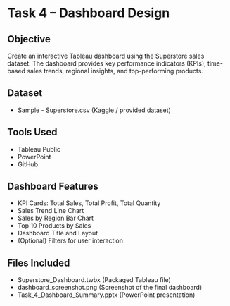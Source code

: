 # Task 4 – Dashboard Design

## Objective
Create an interactive Tableau dashboard using the Superstore sales dataset. The dashboard provides key performance indicators (KPIs), time-based sales trends, regional insights, and top-performing products.

## Dataset
- Sample - Superstore.csv (Kaggle / provided dataset)

## Tools Used
- Tableau Public
- PowerPoint
- GitHub

## Dashboard Features
- KPI Cards: Total Sales, Total Profit, Total Quantity
- Sales Trend Line Chart
- Sales by Region Bar Chart
- Top 10 Products by Sales
- Dashboard Title and Layout
- (Optional) Filters for user interaction

## Files Included
- Superstore_Dashboard.twbx (Packaged Tableau file)
- dashboard_screenshot.png (Screenshot of the final dashboard)
- Task_4_Dashboard_Summary.pptx (PowerPoint presentation)